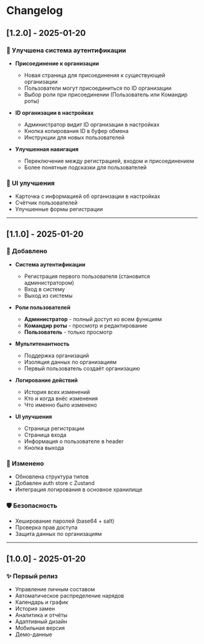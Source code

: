 # Changelog

## [1.2.0] - 2025-01-20

### 🔐 Улучшена система аутентификации
- **Присоединение к организации**
  - Новая страница для присоединения к существующей организации
  - Пользователи могут присоединиться по ID организации
  - Выбор роли при присоединении (Пользователь или Командир роты)

- **ID организации в настройках**
  - Администратор видит ID организации в настройках
  - Кнопка копирования ID в буфер обмена
  - Инструкции для новых пользователей

- **Улучшенная навигация**
  - Переключение между регистрацией, входом и присоединением
  - Более понятные подсказки для пользователей

### 🎨 UI улучшения
- Карточка с информацией об организации в настройках
- Счётчик пользователей
- Улучшенные формы регистрации

---

## [1.1.0] - 2025-01-20

### 🔐 Добавлено
- **Система аутентификации**
  - Регистрация первого пользователя (становится администратором)
  - Вход в систему
  - Выход из системы
  
- **Роли пользователей**
  - **Администратор** - полный доступ ко всем функциям
  - **Командир роты** - просмотр и редактирование
  - **Пользователь** - только просмотр

- **Мультитенантность**
  - Поддержка организаций
  - Изоляция данных по организациям
  - Первый пользователь создаёт организацию

- **Логирование действий**
  - История всех изменений
  - Кто и когда внёс изменения
  - Что именно было изменено

- **UI улучшения**
  - Страница регистрации
  - Страница входа
  - Информация о пользователе в header
  - Кнопка выхода

### 🔧 Изменено
- Обновлена структура типов
- Добавлен auth store с Zustand
- Интеграция логирования в основное хранилище

### 🛡️ Безопасность
- Хеширование паролей (base64 + salt)
- Проверка прав доступа
- Защита данных по организациям

---

## [1.0.0] - 2025-01-20

### ✨ Первый релиз
- Управление личным составом
- Автоматическое распределение нарядов
- Календарь и график
- История замен
- Аналитика и отчёты
- Адаптивный дизайн
- Мобильная версия
- Демо-данные
